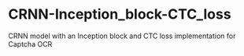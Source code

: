 # CRNN-Inception_block-CTC_loss
CRNN model with an Inception block and CTC loss implementation for Captcha OCR
